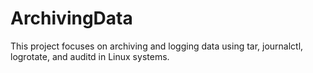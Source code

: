 # ArchivingData
This project focuses on archiving and logging data using tar, journalctl, logrotate, and auditd in Linux systems.
